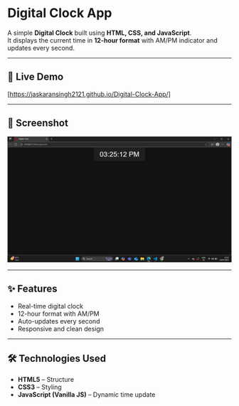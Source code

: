 # Digital Clock App

A simple **Digital Clock** built using **HTML, CSS, and JavaScript**.  
It displays the current time in **12-hour format** with AM/PM indicator and updates every second.

---

## 🔗 Live Demo
[https://jaskaransingh2121.github.io/Digital-Clock-App/]

---

## 📸 Screenshot
![Form Validator Screenshot](./screenshot.png)

---

## ✨ Features
- Real-time digital clock
- 12-hour format with AM/PM
- Auto-updates every second
- Responsive and clean design

---

## 🛠️ Technologies Used
- **HTML5** – Structure
- **CSS3** – Styling
- **JavaScript (Vanilla JS)** – Dynamic time update





